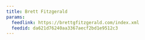 ```yaml
---
title: Brett Fitzgerald
params:
  feedlink: https://brettgfitzgerald.com/index.xml
  feedid: da621d76240aa3367aecf2bd1e9512c3
---
```


